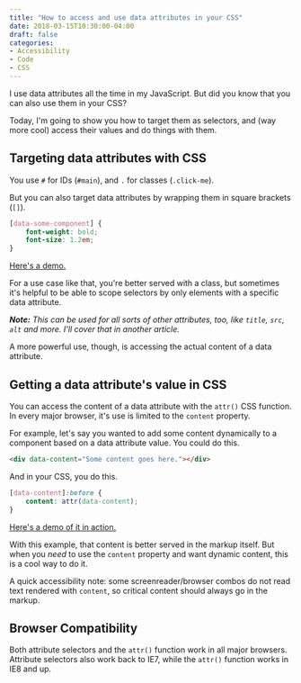```yaml
---
title: "How to access and use data attributes in your CSS"
date: 2018-03-15T10:30:00-04:00
draft: false
categories:
- Accessibility
- Code
- CSS
---
```


I use data attributes all the time in my JavaScript. But did you know that you can also use them in your CSS?

Today, I'm going to show you how to target them as selectors, and (way more cool) access their values and do things with them.

## Targeting data attributes with CSS

You use `#` for IDs (`#main`), and `.` for classes (`.click-me`).

But you can also target data attributes by wrapping them in square brackets (`[]`).

```css
[data-some-component] {
	font-weight: bold;
	font-size: 1.2em;
}
```

[Here's a demo.](https://jsfiddle.net/cferdinandi/5sb6500e/1/)

For a use case like that, you're better served with a class, but sometimes it's helpful to be able to scope selectors by only elements with a specific data attribute.

*__Note:__ This can be used for all sorts of other attributes, too, like `title`, `src`, `alt` and more. I'll cover that in another article.*

A more powerful use, though, is accessing the actual content of a data attribute.

## Getting a data attribute's value in CSS

You can access the content of a data attribute with the `attr()` CSS function. In every major browser, it's use is limited to the `content` property.

For example, let's say you wanted to add some content dynamically to a component based on a data attribute value. You could do this.

```html
<div data-content="Some content goes here."></div>
```

And in your CSS, you do this.

```css
[data-content]:before {
	content: attr(data-content);
}
```

[Here's a demo of it in action.](https://jsfiddle.net/cferdinandi/bamyq6hm/)

With this example, that content is better served in the markup itself. But when you *need* to use the `content` property and want dynamic content, this is a cool way to do it.

A quick accessibility note: some screenreader/browser combos do not read text rendered with `content`, so critical content should always go in the markup.

## Browser Compatibility

Both attribute selectors and the `attr()` function work in all major browsers. Attribute selectors also work back to IE7, while the `attr()` function works  in IE8 and up.